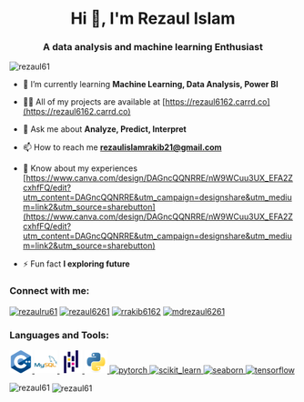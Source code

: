 <h1 align="center">Hi 👋, I'm Rezaul Islam</h1>
<h3 align="center">A data analysis and machine learning Enthusiast</h3>

<p align="left"> <img src="https://komarev.com/ghpvc/?username=rezaul61&label=Profile%20views&color=0e75b6&style=flat" alt="rezaul61" /> </p>

- 🌱 I’m currently learning **Machine Learning, Data Analysis, Power BI**

- 👨‍💻 All of my projects are available at [https://rezaul6162.carrd.co](https://rezaul6162.carrd.co)

- 💬 Ask me about **Analyze, Predict, Interpret**

- 📫 How to reach me **rezaulislamrakib21@gmail.com**

- 📄 Know about my experiences [https://www.canva.com/design/DAGncQQNRRE/nW9WCuu3UX_EFA2ZcxhfFQ/edit?utm_content=DAGncQQNRRE&utm_campaign=designshare&utm_medium=link2&utm_source=sharebutton](https://www.canva.com/design/DAGncQQNRRE/nW9WCuu3UX_EFA2ZcxhfFQ/edit?utm_content=DAGncQQNRRE&utm_campaign=designshare&utm_medium=link2&utm_source=sharebutton)

- ⚡ Fun fact **I exploring future**

<h3 align="left">Connect with me:</h3>
<p align="left">
<a href="https://twitter.com/rezaulru61" target="blank"><img align="center" src="https://raw.githubusercontent.com/rahuldkjain/github-profile-readme-generator/master/src/images/icons/Social/twitter.svg" alt="rezaulru61" height="30" width="40" /></a>
<a href="https://linkedin.com/in/rezaul6261" target="blank"><img align="center" src="https://raw.githubusercontent.com/rahuldkjain/github-profile-readme-generator/master/src/images/icons/Social/linked-in-alt.svg" alt="rezaul6261" height="30" width="40" /></a>
<a href="https://fb.com/rrakib6162" target="blank"><img align="center" src="https://raw.githubusercontent.com/rahuldkjain/github-profile-readme-generator/master/src/images/icons/Social/facebook.svg" alt="rrakib6162" height="30" width="40" /></a>
<a href="https://instagram.com/mdrezaul6261" target="blank"><img align="center" src="https://raw.githubusercontent.com/rahuldkjain/github-profile-readme-generator/master/src/images/icons/Social/instagram.svg" alt="mdrezaul6261" height="30" width="40" /></a>
</p>

<h3 align="left">Languages and Tools:</h3>
<p align="left"> <a href="https://www.w3schools.com/cpp/" target="_blank" rel="noreferrer"> <img src="https://raw.githubusercontent.com/devicons/devicon/master/icons/cplusplus/cplusplus-original.svg" alt="cplusplus" width="40" height="40"/> </a> <a href="https://www.mysql.com/" target="_blank" rel="noreferrer"> <img src="https://raw.githubusercontent.com/devicons/devicon/master/icons/mysql/mysql-original-wordmark.svg" alt="mysql" width="40" height="40"/> </a> <a href="https://pandas.pydata.org/" target="_blank" rel="noreferrer"> <img src="https://raw.githubusercontent.com/devicons/devicon/2ae2a900d2f041da66e950e4d48052658d850630/icons/pandas/pandas-original.svg" alt="pandas" width="40" height="40"/> </a> <a href="https://www.python.org" target="_blank" rel="noreferrer"> <img src="https://raw.githubusercontent.com/devicons/devicon/master/icons/python/python-original.svg" alt="python" width="40" height="40"/> </a> <a href="https://pytorch.org/" target="_blank" rel="noreferrer"> <img src="https://www.vectorlogo.zone/logos/pytorch/pytorch-icon.svg" alt="pytorch" width="40" height="40"/> </a> <a href="https://scikit-learn.org/" target="_blank" rel="noreferrer"> <img src="https://upload.wikimedia.org/wikipedia/commons/0/05/Scikit_learn_logo_small.svg" alt="scikit_learn" width="40" height="40"/> </a> <a href="https://seaborn.pydata.org/" target="_blank" rel="noreferrer"> <img src="https://seaborn.pydata.org/_images/logo-mark-lightbg.svg" alt="seaborn" width="40" height="40"/> </a> <a href="https://www.tensorflow.org" target="_blank" rel="noreferrer"> <img src="https://www.vectorlogo.zone/logos/tensorflow/tensorflow-icon.svg" alt="tensorflow" width="40" height="40"/> </a> </p>

<p><img align="left" src="https://github-readme-stats.vercel.app/api/top-langs?username=rezaul61&show_icons=true&locale=en&layout=compact" alt="rezaul61" /></p>

<p>&nbsp;<img align="center" src="https://github-readme-stats.vercel.app/api?username=rezaul61&show_icons=true&locale=en" alt="rezaul61" /></p>
